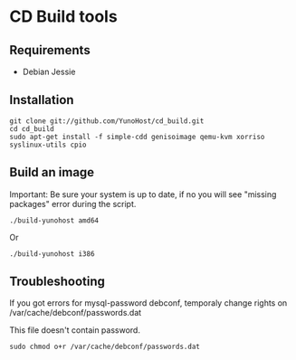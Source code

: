 CD Build tools
==============


Requirements
------------

* Debian Jessie 


Installation
------------
```
git clone git://github.com/YunoHost/cd_build.git
cd cd_build
sudo apt-get install -f simple-cdd genisoimage qemu-kvm xorriso syslinux-utils cpio
```

Build an image
---------------
Important: Be sure your system is up to date, if no you will see "missing packages" error during the script.
```
./build-yunohost amd64
```

Or

```
./build-yunohost i386
```


Troubleshooting
---------------

If you got errors for mysql-password debconf, temporaly change rights on /var/cache/debconf/passwords.dat

This file doesn't contain password.

```
sudo chmod o+r /var/cache/debconf/passwords.dat
```
